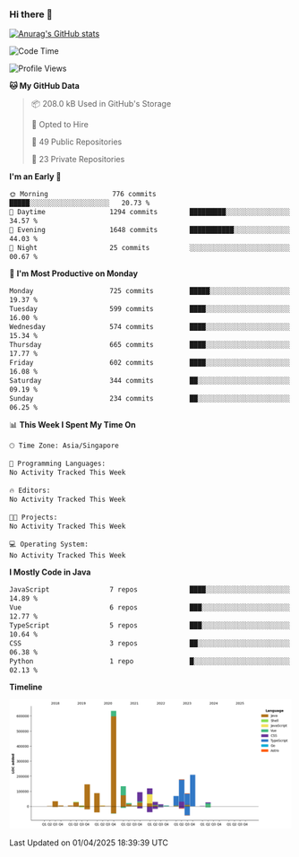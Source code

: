 ### Hi there 👋

[![Anurag's GitHub stats](https://github-readme-stats.vercel.app/api?username=xiumu2017&show_icons=true&theme=radical)](https://github.com/anuraghazra/github-readme-stats)

<!--
**xiumu2017/xiumu2017** is a ✨ _special_ ✨ repository because its `README.md` (this file) appears on your GitHub profile.

Here are some ideas to get you started:

- 🔭 I’m currently working on ...
- 🌱 I’m currently learning ...
- 👯 I’m looking to collaborate on ...
- 🤔 I’m looking for help with ...
- 💬 Ask me about ...
- 📫 How to reach me: ...
- 😄 Pronouns: ...
- ⚡ Fun fact: ...
-->

<!--START_SECTION:waka-->
![Code Time](http://img.shields.io/badge/Code%20Time-2%2C515%20hrs-blue)

![Profile Views](http://img.shields.io/badge/Profile%20Views-0-blue)

**🐱 My GitHub Data** 

> 📦 208.0 kB Used in GitHub's Storage 
 > 
> 💼 Opted to Hire
 > 
> 📜 49 Public Repositories 
 > 
> 🔑 23 Private Repositories 
 > 
**I'm an Early 🐤** 

```text
🌞 Morning                776 commits         █████░░░░░░░░░░░░░░░░░░░░   20.73 % 
🌆 Daytime                1294 commits        █████████░░░░░░░░░░░░░░░░   34.57 % 
🌃 Evening                1648 commits        ███████████░░░░░░░░░░░░░░   44.03 % 
🌙 Night                  25 commits          ░░░░░░░░░░░░░░░░░░░░░░░░░   00.67 % 
```
📅 **I'm Most Productive on Monday** 

```text
Monday                   725 commits         █████░░░░░░░░░░░░░░░░░░░░   19.37 % 
Tuesday                  599 commits         ████░░░░░░░░░░░░░░░░░░░░░   16.00 % 
Wednesday                574 commits         ████░░░░░░░░░░░░░░░░░░░░░   15.34 % 
Thursday                 665 commits         ████░░░░░░░░░░░░░░░░░░░░░   17.77 % 
Friday                   602 commits         ████░░░░░░░░░░░░░░░░░░░░░   16.08 % 
Saturday                 344 commits         ██░░░░░░░░░░░░░░░░░░░░░░░   09.19 % 
Sunday                   234 commits         ██░░░░░░░░░░░░░░░░░░░░░░░   06.25 % 
```


📊 **This Week I Spent My Time On** 

```text
🕑︎ Time Zone: Asia/Singapore

💬 Programming Languages: 
No Activity Tracked This Week

🔥 Editors: 
No Activity Tracked This Week

🐱‍💻 Projects: 
No Activity Tracked This Week

💻 Operating System: 
No Activity Tracked This Week
```

**I Mostly Code in Java** 

```text
JavaScript               7 repos             ████░░░░░░░░░░░░░░░░░░░░░   14.89 % 
Vue                      6 repos             ███░░░░░░░░░░░░░░░░░░░░░░   12.77 % 
TypeScript               5 repos             ███░░░░░░░░░░░░░░░░░░░░░░   10.64 % 
CSS                      3 repos             ██░░░░░░░░░░░░░░░░░░░░░░░   06.38 % 
Python                   1 repo              █░░░░░░░░░░░░░░░░░░░░░░░░   02.13 % 
```



**Timeline**

![Lines of Code chart](https://raw.githubusercontent.com/xiumu2017/xiumu2017/main/assets/bar_graph.png)


 Last Updated on 01/04/2025 18:39:39 UTC
<!--END_SECTION:waka-->
